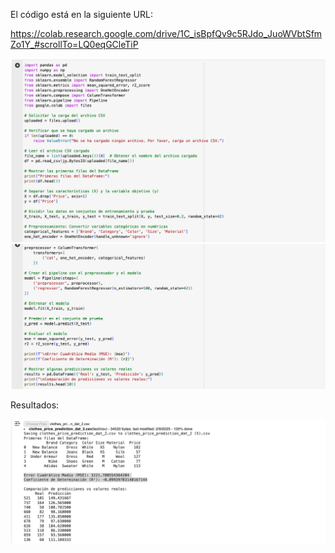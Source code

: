 El código está en la siguiente URL:

https://colab.research.google.com/drive/1C_isBpfQv9c5RJdo_JuoWVbtSfmZo1Y_#scrollTo=LQ0eqGCleTiP

![code1](predictive-modeling-code-1.png)
![code1](predictive-modeling-code-2.png)

Resultados:

![code1](predictive-modeling-result.png)
